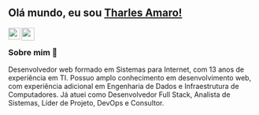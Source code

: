 ## Olá mundo, eu sou [Tharles Amaro!](www.linkedin.com/in/tharlesamaro) 

<a href="www.linkedin.com/in/tharlesamaro">
  <img align="left" width="24px" src="https://cdn.simpleicons.org/linkedin"  />
</a>
<a href="mailto:tharlesamaro@gmail.com">
  <img align="left" width="26px" src="https://cdn.simpleicons.org/gmail" />
</a>

<br />

### Sobre mim 🚀

Desenvolvedor web formado em Sistemas para Internet, com 13 anos de experiência em TI. Possuo amplo conhecimento em desenvolvimento web, com experiência adicional em Engenharia de Dados e Infraestrutura de Computadores. Já atuei como Desenvolvedor Full Stack, Analista de Sistemas, Líder de Projeto, DevOps e Consultor.
